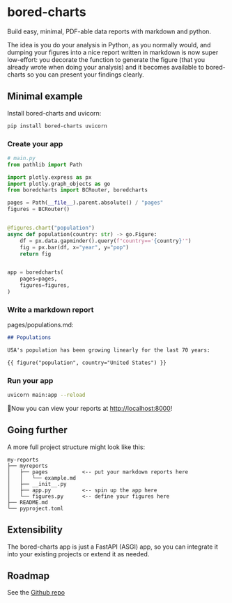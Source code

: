 # bored-charts

Build easy, minimal, PDF-able data reports with markdown and python.

The idea is you do your analysis in Python, as you normally would, and dumping your
figures into a nice report written in markdown is now super low-effort: you decorate
the function to generate the figure (that you already wrote when doing your analysis)
and it becomes available to bored-charts so you can present your findings clearly.

## Minimal example

Install bored-charts and uvicorn:

```bash
pip install bored-charts uvicorn
```

### Create your app

```python
# main.py
from pathlib import Path

import plotly.express as px
import plotly.graph_objects as go
from boredcharts import BCRouter, boredcharts

pages = Path(__file__).parent.absolute() / "pages"
figures = BCRouter()


@figures.chart("population")
async def population(country: str) -> go.Figure:
    df = px.data.gapminder().query(f"country=='{country}'")
    fig = px.bar(df, x="year", y="pop")
    return fig


app = boredcharts(
    pages=pages,
    figures=figures,
)
```

### Write a markdown report

pages/populations.md:

```md
## Populations

USA's population has been growing linearly for the last 70 years:

{{ figure("population", country="United States") }}
```

### Run your app

```bash
uvicorn main:app --reload
```

🎉Now you can view your reports at [http://localhost:8000](http://localhost:8000)!

## Going further

A more full project structure might look like this:

```
my-reports
├── myreports
│   ├── pages           <-- put your markdown reports here
│   │   └── example.md
│   ├── __init__.py
│   ├── app.py          <-- spin up the app here
│   └── figures.py      <-- define your figures here
├── README.md
└── pyproject.toml
```

## Extensibility

The bored-charts app is just a FastAPI (ASGI) app,
so you can integrate it into your existing projects or extend it as needed.

## Roadmap

See the [Github repo](https://github.com/oliverlambson/bored-charts)

